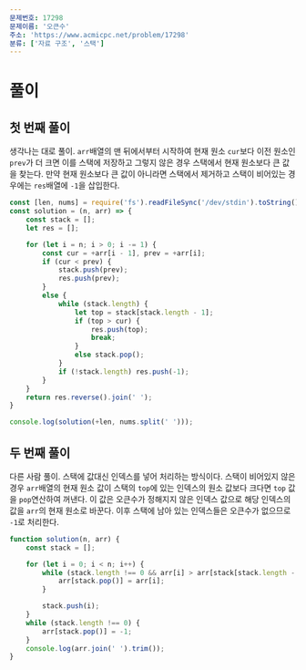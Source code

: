 ```yaml
---
문제번호: 17298
문제이름: '오큰수'
주소: 'https://www.acmicpc.net/problem/17298'
분류: ['자료 구조', '스택']
---
```


# 풀이

## 첫 번째 풀이

생각나는 대로 풀이. `arr`배열의 맨 뒤에서부터 시작하여 현재 원소 `cur`보다 이전 원소인 `prev`가 더 크면 이를 스택에 저장하고 그렇지 않은 경우 스택에서 현재 원소보다 큰 값을 찾는다. 만약 현재 원소보다 큰 값이 아니라면 스택에서 제거하고 스택이 비어있는 경우에는 `res`배열에 `-1`을 삽입한다.

```js
const [len, nums] = require('fs').readFileSync('/dev/stdin').toString().trim().split('\n');
const solution = (n, arr) => {
    const stack = [];
    let res = [];

    for (let i = n; i > 0; i -= 1) {
        const cur = +arr[i - 1], prev = +arr[i];
        if (cur < prev) {
            stack.push(prev);
            res.push(prev);
        }
        else {
            while (stack.length) {
                let top = stack[stack.length - 1];
                if (top > cur) {
                    res.push(top);
                    break;
                }
                else stack.pop();
            }
            if (!stack.length) res.push(-1);
        }
    }
    return res.reverse().join(' ');
}

console.log(solution(+len, nums.split(' ')));
```

## 두 번째 풀이

다른 사람 풀이. 스택에 값대신 인덱스를 넣어 처리하는 방식이다.
스택이 비어있지 않은 경우 `arr`배열의 현재 원소 값이 스택의 `top`에 있는 인덱스의 원소 값보다 크다면 `top` 값을 `pop`연산하여 꺼낸다. 이 값은 오큰수가 정해지지 않은 인덱스 값으로 해당 인덱스의 값을 `arr`의 현재 원소로 바꾼다. 이후 스택에 남아 있는 인덱스들은 오큰수가 없으므로 `-1`로 처리한다.

```js
function solution(n, arr) {
    const stack = [];

    for (let i = 0; i < n; i++) {
        while (stack.length !== 0 && arr[i] > arr[stack[stack.length - 1]]) {
            arr[stack.pop()] = arr[i];
        }

        stack.push(i);
    }
    while (stack.length !== 0) {
        arr[stack.pop()] = -1;
    }
    console.log(arr.join(' ').trim());
}
```